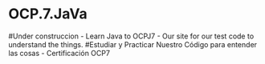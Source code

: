 # OCP.7.JaVa
#Under construccion - Learn Java to OCPJ7 - Our site for our test code to understand the things.
#Estudiar y Practicar Nuestro Código para entender las cosas - Certificación OCP7
